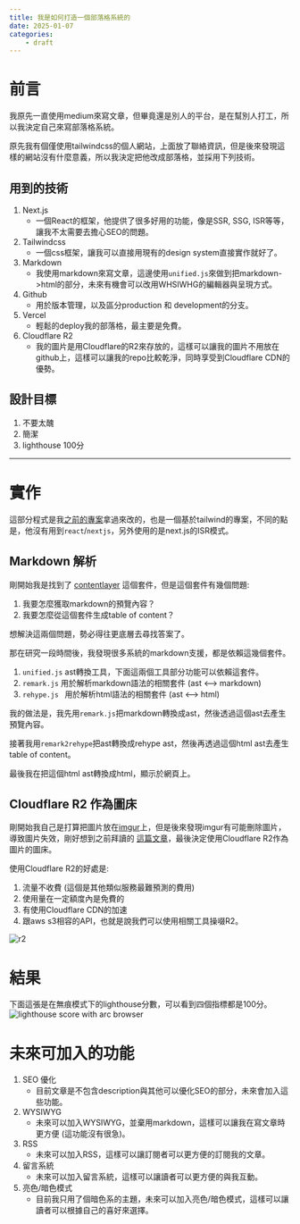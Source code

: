 ```yaml
---
title: 我是如何打造一個部落格系統的
date: 2025-01-07
categories:
    - draft
---
```


# 前言

我原先一直使用medium來寫文章，但畢竟還是別人的平台，是在幫別人打工，所以我決定自己來寫部落格系統。

原先我有個僅使用tailwindcss的個人網站，上面放了聯絡資訊，但是後來發現這樣的網站沒有什麼意義，所以我決定把他改成部落格，並採用下列技術。

## 用到的技術

1. Next.js
    - 一個React的框架，他提供了很多好用的功能，像是SSR, SSG, ISR等等，讓我不太需要去擔心SEO的問題。
2. Tailwindcss
    - 一個css框架，讓我可以直接用現有的design system直接實作就好了。
3. Markdown
    - 我使用markdown來寫文章，這邊使用``unified.js``來做到把markdown->html的部分，未來有機會可以改用WHSIWHG的編輯器與呈現方式。
4. Github
    - 用於版本管理，以及區分production 和 development的分支。
5. Vercel
    - 輕鬆的deploy我的部落格，最主要是免費。
6. Cloudflare R2
    - 我的圖片是用Cloudflare的R2來存放的，這樣可以讓我的圖片不用放在github上，這樣可以讓我的repo比較乾淨，同時享受到Cloudflare CDN的優勢。

## 設計目標
1. 不要太醜
2. 簡潔
3. lighthouse 100分

---

# 實作

這部分程式是我[之前的專案](https://github.com/bloodnighttw/website-v3)拿過來改的，也是一個基於tailwind的專案，不同的點是，他沒有用到`react`/`nextjs`，另外使用的是next.js的ISR模式。

## Markdown 解析

剛開始我是找到了 [contentlayer](https://contentlayer.dev/) 這個套件，但是這個套件有幾個問題:
1. 我要怎麼獲取markdown的預覽內容？
2. 我要怎麼從這個套件生成table of content？

想解決這兩個問題，勢必得往更底層去尋找答案了。

那在研究一段時間後，我發現很多系統的markdown支援，都是依賴這幾個套件。
1. `unified.js`  ast轉換工具，下面這兩個工具部分功能可以依賴這套件。
2. `remark.js`   用於解析markdown語法的相關套件  (ast <--> markdown)
3. `rehype.js `  用於解析html語法的相關套件      (ast <--> html)

我的做法是，我先用`remark.js`把markdown轉換成ast，然後透過這個ast去產生預覽內容。

接著我用`remark2rehype`把ast轉換成rehype ast，然後再透過這個html ast去產生table of content。

最後我在把這個html ast轉換成html，顯示於網頁上。

## Cloudflare R2 作為圖床
剛開始我自己是打算把圖片放在[imgur](https://imgur.com/)上，但是後來發現imgur有可能刪除圖片，導致圖片失效，剛好想到之前拜讀的
[這篇文章](https://ivonblog.com/posts/cloudflare-r2-image-hosting/)，最後決定使用Cloudflare R2作為圖片的圖床。

使用Cloudflare R2的好處是:
1. 流量不收費 (這個是其他類似服務最難預測的費用)
2. 使用量在一定額度內是免費的
3. 有使用Cloudflare CDN的加速
4. 跟aws s3相容的API，也就是說我們可以使用相關工具操啜R2。

![r2](https://r2.bntw.dev/how-i-made-my-blog/r2.png)

# 結果

下面這張是在無痕模式下的lighthouse分數，可以看到四個指標都是100分。
![lighthouse score with arc browser](https://r2.bntw.dev/how-i-made-my-blog/lighthouse.png)

# 未來可加入的功能
1. SEO 優化
    - 目前文章是不包含description與其他可以優化SEO的部分，未來會加入這些功能。
2. WYSIWYG
    - 未來可以加入WYSIWYG，並棄用markdown，這樣可以讓我在寫文章時更方便 (這功能沒有很急)。
3. RSS
    - 未來可以加入RSS，這樣可以讓訂閱者可以更方便的訂閱我的文章。
4. 留言系統
    - 未來可以加入留言系統，這樣可以讓讀者可以更方便的與我互動。
5. 亮色/暗色模式
    - 目前我只用了個暗色系的主題，未來可以加入亮色/暗色模式，這樣可以讓讀者可以根據自己的喜好來選擇。